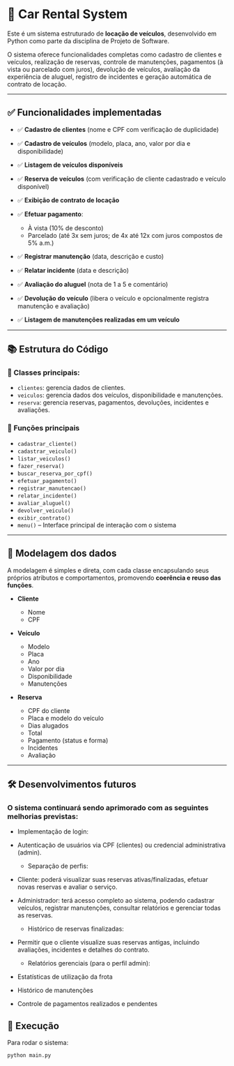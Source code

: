 # 🚗 Car Rental System

Este é um sistema estruturado de **locação de veículos**, desenvolvido em Python como parte da disciplina de Projeto de Software.

O sistema oferece funcionalidades completas como cadastro de clientes e veículos, realização de reservas, controle de manutenções, pagamentos (à vista ou parcelado com juros), devolução de veículos, avaliação da experiência de aluguel, registro de incidentes e geração automática de contrato de locação.

---

## ✅ Funcionalidades implementadas

* ✅ **Cadastro de clientes** (nome e CPF com verificação de duplicidade)
* ✅ **Cadastro de veículos** (modelo, placa, ano, valor por dia e disponibilidade)
* ✅ **Listagem de veículos disponíveis**
* ✅ **Reserva de veículos** (com verificação de cliente cadastrado e veículo disponível)
* ✅ **Exibição de contrato de locação**
* ✅ **Efetuar pagamento**:

  * À vista (10% de desconto)
  * Parcelado (até 3x sem juros; de 4x até 12x com juros compostos de 5% a.m.)
* ✅ **Registrar manutenção** (data, descrição e custo)
* ✅ **Relatar incidente** (data e descrição)
* ✅ **Avaliação do aluguel** (nota de 1 a 5 e comentário)
* ✅ **Devolução do veículo** (libera o veículo e opcionalmente registra manutenção e avaliação)
* ✅ **Listagem de manutenções realizadas em um veículo**

---

## 📚 Estrutura do Código

### 🧱 Classes principais:

* `clientes`: gerencia dados de clientes.
* `veiculos`: gerencia dados dos veículos, disponibilidade e manutenções.
* `reserva`: gerencia reservas, pagamentos, devoluções, incidentes e avaliações.

### 🔧 Funções principais

* `cadastrar_cliente()`
* `cadastrar_veiculo()`
* `listar_veiculos()`
* `fazer_reserva()`
* `buscar_reserva_por_cpf()`
* `efetuar_pagamento()`
* `registrar_manutencao()`
* `relatar_incidente()`
* `avaliar_aluguel()`
* `devolver_veiculo()`
* `exibir_contrato()`
* `menu()` – Interface principal de interação com o sistema

---

## 📌 Modelagem dos dados

A modelagem é simples e direta, com cada classe encapsulando seus próprios atributos e comportamentos, promovendo **coerência e reuso das funções**.

* **Cliente**

  * Nome
  * CPF

* **Veículo**

  * Modelo
  * Placa
  * Ano
  * Valor por dia
  * Disponibilidade
  * Manutenções

* **Reserva**

  * CPF do cliente
  * Placa e modelo do veículo
  * Dias alugados
  * Total
  * Pagamento (status e forma)
  * Incidentes
  * Avaliação

---

## 🛠️ Desenvolvimentos futuros
### O sistema continuará sendo aprimorado com as seguintes melhorias previstas:

  * Implementação de login:

- Autenticação de usuários via CPF (clientes) ou credencial administrativa (admin).

  * Separação de perfis:

- Cliente: poderá visualizar suas reservas ativas/finalizadas, efetuar novas reservas e avaliar o serviço.

- Administrador: terá acesso completo ao sistema, podendo cadastrar veículos, registrar manutenções, consultar relatórios e gerenciar todas as reservas.

  * Histórico de reservas finalizadas:

- Permitir que o cliente visualize suas reservas antigas, incluindo avaliações, incidentes e detalhes do contrato.

  * Relatórios gerenciais (para o perfil admin):

- Estatísticas de utilização da frota

- Histórico de manutenções

- Controle de pagamentos realizados e pendentes

## 🚀 Execução

Para rodar o sistema:

```bash
python main.py

